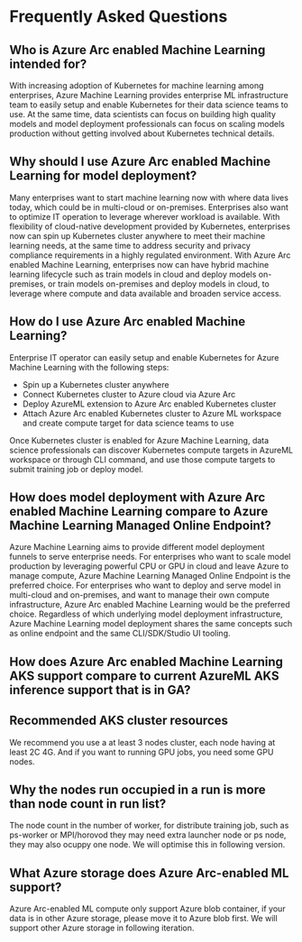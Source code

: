 
# Frequently Asked Questions 

## Who is Azure Arc enabled Machine Learning intended for?

With increasing adoption of Kubernetes for machine learning among enterprises, Azure Machine Learning provides enterprise ML infrastructure team to easily setup and enable Kubernetes for their data science teams to use. At the same time, data scientists can focus on building high quality models and model deployment professionals can focus on scaling models production without getting involved about Kubernetes technical details. 

## Why should I use Azure Arc enabled Machine Learning for model deployment?

Many enterprises want to start machine learning now with where data lives today, which could be in multi-cloud or on-premises. Enterprises also want to optimize IT operation to leverage wherever workload is available. With flexibility of cloud-native development provided by Kubernetes, enterprises now can spin up Kubernetes cluster anywhere to meet their machine learning needs, at the same time to address security and privacy compliance requirements in a highly regulated environment. With Azure Arc enabled Machine Learning, enterprises now can have hybrid machine learning lifecycle such as train models in cloud and deploy models on-premises, or train models on-premises and deploy models in cloud, to leverage where compute and data available and broaden service access.

## How do I use Azure Arc enabled Machine Learning?

Enterprise IT operator can easily setup and enable Kubernetes for Azure Machine Learning with the following steps:

* Spin up a Kubernetes cluster anywhere
* Connect Kubernetes cluster to Azure cloud via Azure Arc
* Deploy AzureML extension to Azure Arc enabled Kubernetes cluster
* Attach Azure Arc enabled Kubernetes cluster to Azure ML workspace and create compute target for data science teams to use

Once Kubernetes cluster is enabled for Azure Machine Learning, data science professionals can discover Kubernetes compute targets in AzureML workspace or through CLI command, and use those compute targets to submit training job or deploy model.

## How does model deployment with Azure Arc enabled Machine Learning compare to Azure Machine Learning Managed Online Endpoint?

Azure Machine Learning aims to provide different model deployment funnels to serve enterprise needs. For enterprises who want to scale model production by leveraging powerful CPU or GPU in cloud and leave Azure to manage compute, Azure Machine Learning Managed Online Endpoint is the preferred choice. For enterprises who want to deploy and serve model in multi-cloud and on-premises, and want to manage their own compute infrastructure, Azure Arc enabled Machine Learning would be the preferred choice. Regardless of which underlying model deployment infrastructure, Azure Machine Learning model deployment shares the same concepts such as online endpoint and the same CLI/SDK/Studio UI tooling.

## How does Azure Arc enabled Machine Learning AKS support compare to current AzureML AKS inference support that is in GA?

## Recommended AKS cluster resources

We recommend you use a at least 3 nodes cluster, each node having at least 2C 4G. And if you want to running GPU jobs, you need some GPU nodes.

## Why the nodes run occupied in a run is more than node count in run list?

The node count in the number of worker, for distribute training job, such as ps-worker or MPI/horovod they may need extra launcher node or ps node, they may also ocuppy one node. We will optimise this in following version.

## What Azure storage does Azure Arc-enabled ML support?

Azure Arc-enabled ML compute only support Azure blob container, if your data is in other Azure storage, please move it to Azure blob first. We will support other Azure storage in following iteration.